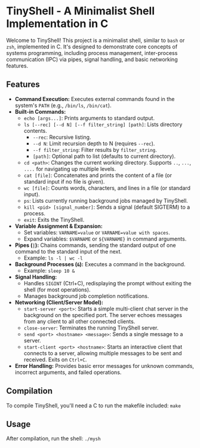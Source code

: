       
# TinyShell - A Minimalist Shell Implementation in C

Welcome to TinyShell! This project is a minimalist shell, similar to `bash` or `zsh`, implemented in C. It's designed to demonstrate core concepts of systems programming, including process management, inter-process communication (IPC) via pipes, signal handling, and basic networking features.

## Features

*   **Command Execution:** Executes external commands found in the system's `PATH` (e.g., `/bin/ls`, `/bin/cat`).
*   **Built-in Commands:**
    *   `echo [args...]`: Prints arguments to standard output.
    *   `ls [--rec] [--d N] [--f filter_string] [path]`: Lists directory contents.
        *   `--rec`: Recursive listing.
        *   `--d N`: Limit recursion depth to N (requires `--rec`).
        *   `--f filter_string`: Filter results by `filter_string`.
        *   `[path]`: Optional path to list (defaults to current directory).
    *   `cd <path>`: Changes the current working directory. Supports `..`, `...`, `....` for navigating up multiple levels.
    *   `cat [file]`: Concatenates and prints the content of a file (or standard input if no file is given).
    *   `wc [file]`: Counts words, characters, and lines in a file (or standard input).
    *   `ps`: Lists currently running background jobs managed by TinyShell.
    *   `kill <pid> [signal_number]`: Sends a signal (default SIGTERM) to a process.
    *   `exit`: Exits the TinyShell.
*   **Variable Assignment & Expansion:**
    *   Set variables: `VARNAME=value` or `VARNAME=value with spaces`.
    *   Expand variables: `$VARNAME` or `${VARNAME}` in command arguments.
*   **Pipes (`|`):** Chains commands, sending the standard output of one command to the standard input of the next.
    *   Example: `ls -l | wc -l`
*   **Background Processes (`&`):** Executes a command in the background.
    *   Example: `sleep 10 &`
*   **Signal Handling:**
    *   Handles `SIGINT` (Ctrl+C), redisplaying the prompt without exiting the shell (for most operations).
    *   Manages background job completion notifications.
*   **Networking (Client/Server Model):**
    *   `start-server <port>`: Starts a simple multi-client chat server in the background on the specified port. The server echoes messages from any client to all other connected clients.
    *   `close-server`: Terminates the running TinyShell server.
    *   `send <port> <hostname> <message>`: Sends a single message to a server.
    *   `start-client <port> <hostname>`: Starts an interactive client that connects to a server, allowing multiple messages to be sent and received. Exits on `Ctrl+C`.
*   **Error Handling:** Provides basic error messages for unknown commands, incorrect arguments, and failed operations.

## Compilation

To compile TinyShell, you'll need a C to run the makefile included: 
`make`

## Usage
After compilation, run the shell: 
`./mysh`

    
